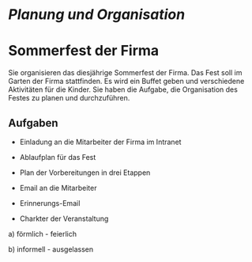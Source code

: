 # *Planung und Organisation*

# Sommerfest der Firma

Sie organisieren das diesjährige Sommerfest der Firma. 
Das Fest soll im Garten der Firma stattfinden. Es wird ein Buffet geben und verschiedene Aktivitäten für die Kinder. 
Sie haben die Aufgabe, die Organisation des Festes zu planen und durchzuführen.

## Aufgaben

- Einladung an die Mitarbeiter der Firma im Intranet

- Ablaufplan für das Fest

- Plan der Vorbereitungen in drei Etappen

- Email an die Mitarbeiter

- Erinnerungs-Email

- Charkter der Veranstaltung

a) förmlich - feierlich

b) informell - ausgelassen